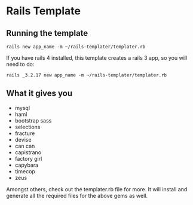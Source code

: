 # Rails Template

## Running the template

`rails new app_name -m ~/rails-templater/templater.rb`

If you have rails 4 installed, this template creates a rails 3 app, so you will need to do:

`rails _3.2.17 new app_name -m ~/rails-templater/templater.rb`

## What it gives you
* mysql
* haml
* bootstrap sass
* selections
* fracture
* devise
* can can
* capistrano
* factory girl
* capybara
* timecop
* zeus


Amongst others, check out the templater.rb file for more. It will install and generate all the required files for the above gems as well. 


